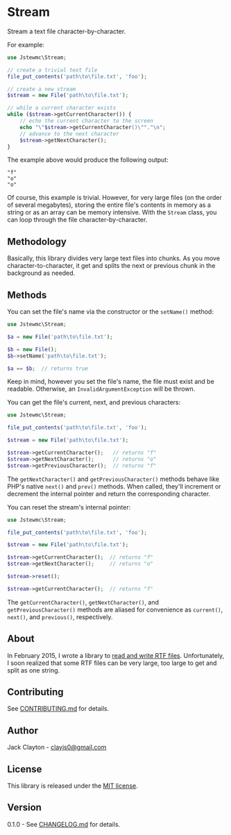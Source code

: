 # Stream

Stream a text file character-by-character.

For example:

```php
use Jstewmc\Stream;

// create a trivial text file
file_put_contents('path\to\file.txt', 'foo');

// create a new stream
$stream = new File('path\to\file.txt');

// while a current character exists
while ($stream->getCurrentCharacter()) {
	// echo the current character to the screen
	echo "\"$stream->getCurrentCharacter()\""."\n";	
	// advance to the next character
	$stream->getNextCharacter();
}
```

The example above would produce the following output:

```
"f"
"o"
"o"
```

Of course, this example is trivial. However, for very large files (on the order of several megabytes), storing the entire file's contents in memory as a string or as an array can be memory intensive. With the `Stream` class, you can loop through the file character-by-character.

## Methodology

Basically, this library divides very large text files into chunks. As you move character-to-character, it get and splits the next or previous chunk in the background as needed.

## Methods

You can set the file's name via the constructor or the `setName()` method:

```php
use Jstewmc\Stream;

$a = new File('path\to\file.txt');

$b = new File();
$b->setName('path\to\file.txt');

$a == $b;  // returns true
```

Keep in mind, however you set the file's name, the file must exist and be readable. Otherwise, an `InvalidArgumentException` will be thrown.

You can get the file's current, next, and previous characters:

```php
use Jstewmc\Stream;

file_put_contents('path\to\file.txt', 'foo');

$stream = new File('path\to\file.txt');

$stream->getCurrentCharacter();   // returns "f"
$stream->getNextCharacter();      // returns "o"
$stream->getPreviousCharacter();  // returns "f"
```

The `getNextCharacter()` and `getPreviousCharacter()` methods behave like PHP's native `next()` and `prev()` methods. When called, they'll increment or decrement the internal pointer and return the corresponding character.

You can reset the stream's internal pointer:

```php
use Jstewmc\Stream;

file_put_contents('path\to\file.txt', 'foo');

$stream = new File('path\to\file.txt');

$stream->getCurrentCharacter();  // returns "f"
$stream->getNextCharacter();     // returns "o"

$stream->reset();

$stream->getCurrentCharacter();  // returns "f"
```

The `getCurrentCharacter()`, `getNextCharacter()`, and `getPreviousCharacter()` methods are aliased for convenience as `current()`, `next()`, and `previous()`, respectively.

## About

In February 2015, I wrote a library to [read and write RTF files](https://github.com/jstewmc/rtf). Unfortunately, I soon realized that some RTF files can be very large, too large to get and split as one string.

## Contributing

See [CONTRIBUTING.md](https://github.com/jstewmc/stream/blob/master/CONTRIBUTING.md) for details.

## Author

Jack Clayton - [clayjs0@gmail.com](mailto:clayjs0@gmail.com)

## License

This library is released under the [MIT license](https://github.com/jstewmc/stream/blob/master/LICENSE).

## Version

0.1.0 - See [CHANGELOG.md](https://github.com/jstewmc/stream/blob/master/CHANGELOG.md) for details.
